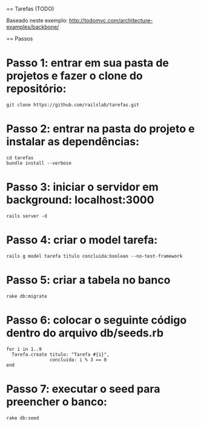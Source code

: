 == Tarefas (TODO)

Baseado neste exemplo:
http://todomvc.com/architecture-examples/backbone/

== Passos

# Passo 1: entrar em sua pasta de projetos e fazer o clone do repositório:
	git clone https://github.com/railslab/tarefas.git

# Passo 2: entrar na pasta do projeto e instalar as dependências:
	cd tarefas
	bundle install --verbose

# Passo 3: iniciar o servidor em background: localhost:3000
	rails server -d

# Passo 4: criar o model tarefa:
	rails g model tarefa titulo concluida:boolean --no-test-framework

# Passo 5: criar a tabela no banco
	rake db:migrate

# Passo 6: colocar o seguinte código dentro do arquivo db/seeds.rb
	for i in 1..9
	  Tarefa.create titulo: "Tarefa #{i}",
	                concluida: i % 3 == 0
	end

# Passo 7: executar o seed para preencher o banco:
	rake db:seed
